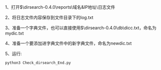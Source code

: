 1、打开$\dirsearch-0.4.0\reports\域名&IP地址\日志文件

2、将日志文件内容保存到文件目录下的log.txt

3、准备一个字典文件，也可以直接使用$\dirsearch-0.4.0\db\dicc.txt，命名为mydic.txt

4、准备一个要添加进字典文件中的新字典文件，命名为newdic.txt

5、运行:
```
python3 Check_dirsearch_End.py
```
